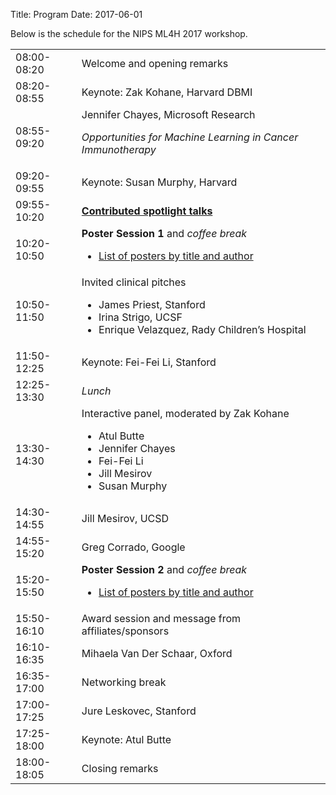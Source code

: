Title: Program
Date: 2017-06-01
<!-- 35 minutes for keynotes -->
<!-- 25 minutes for non-keynotes -->

Below is the schedule for the NIPS ML4H 2017 workshop.


<div class="table-responsive">
  <table class="table table-bordered">
    <tbody>
        <tr>
            <td>08:00-08:20</td>
            <td>Welcome and opening remarks</td>
        </tr>
        <tr>
            <td>08:20-08:55</td>
            <td>Keynote: Zak Kohane, Harvard DBMI</td>
        </tr>
        <tr>
            <td>08:55-09:20</td>
            <td>Jennifer Chayes, Microsoft Research
                <p><i>Opportunities for Machine Learning in Cancer Immunotherapy
                </i></p>
            </td>
        </tr>
        <tr>
            <td>09:20-09:55</td>
            <td>Keynote: Susan Murphy, Harvard</td>
        </tr>
        <tr>
            <td>09:55-10:20</td>
            <td><strong>
                <a href="spotlights.html">
                Contributed spotlight talks
                </a>
                </strong>
            </td>
        </tr>
        <tr>
            <td>10:20-10:50</td>
            <td>
                <strong>Poster Session 1</strong> and <i>coffee break</i>
                <ul><li>
                <a href="accepted-posters.html#session1">
                    List of posters by title and author
                </a>
                </li></ul>
            </td>
        </tr>
        <tr>
            <td>10:50-11:50</td>
            <td>Invited clinical pitches
              <ul>
                <li>James Priest, Stanford</li>
                <li>Irina Strigo, UCSF</li>
                <li>Enrique Velazquez, Rady Children’s Hospital</li>
              </ul>     
            </td>
        </tr>
        <tr>
            <td>11:50-12:25</td>
            <td>Keynote: Fei-Fei Li, Stanford
            </td>
        </tr>
        <tr>
            <td>12:25-13:30</td>
            <td><i>Lunch</i>
            </td>
        </tr>
        <tr>
            <td>13:30-14:30</td>
            <td>Interactive panel, moderated by Zak Kohane 
              <ul>
                <li>Atul Butte</li>
                <li>Jennifer Chayes</li>
                <li>Fei-Fei Li</li>
                <li>Jill Mesirov</li>
                <li>Susan Murphy</li>
              </ul>     
            </td>
        </tr>
        <tr>
            <td>14:30-14:55</td>
            <td>Jill Mesirov, UCSD
            </td>
        </tr>
        <tr>
            <td>14:55-15:20</td>
            <td>Greg Corrado, Google
            </td>
        </tr>
        <tr>
            <td>15:20-15:50</td>
            <td>
                <strong>Poster Session 2</strong>
                and <i>coffee break</i>
                <ul><li>
                <a href="accepted-posters.html#session2">
                    List of posters by title and author
                </a>
                </li></ul>
            </td>
        </tr>
        <tr>
            <td>15:50-16:10</td>
            <td>Award session and message from affiliates/sponsors
            </td>
        </tr>
        <tr>
            <td>16:10-16:35</td> 
            <td>
                Mihaela Van Der Schaar, Oxford
            </td>
        </tr>
        <tr>
            <td>16:35-17:00</td>
            <td>
                Networking break
            </td>
        </tr>
        <tr>
            <td>17:00-17:25</td> 
            <td>
                Jure Leskovec, Stanford
            </td>
        </tr>
        <tr>
            <td>17:25-18:00</td> 
            <td>
                Keynote: Atul Butte
            </td>
        </tr>
         <tr>
            <td>18:00-18:05</td> 
            <td>
                Closing remarks
            </td>
        </tr>
    </tbody>
    </table>
</div>
